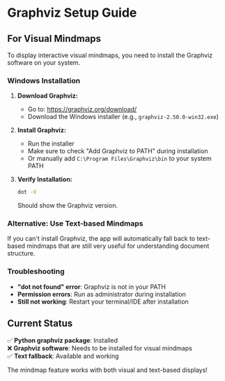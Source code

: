 # Graphviz Setup Guide

## For Visual Mindmaps

To display interactive visual mindmaps, you need to install the Graphviz software on your system.

### Windows Installation

1. **Download Graphviz:**

   - Go to: https://graphviz.org/download/
   - Download the Windows installer (e.g., `graphviz-2.50.0-win32.exe`)

2. **Install Graphviz:**

   - Run the installer
   - Make sure to check "Add Graphviz to PATH" during installation
   - Or manually add `C:\Program Files\Graphviz\bin` to your system PATH

3. **Verify Installation:**
   ```bash
   dot -V
   ```
   Should show the Graphviz version.

### Alternative: Use Text-based Mindmaps

If you can't install Graphviz, the app will automatically fall back to text-based mindmaps that are still very useful for understanding document structure.

### Troubleshooting

- **"dot not found" error**: Graphviz is not in your PATH
- **Permission errors**: Run as administrator during installation
- **Still not working**: Restart your terminal/IDE after installation

## Current Status

✅ **Python graphviz package**: Installed  
❌ **Graphviz software**: Needs to be installed for visual mindmaps  
✅ **Text fallback**: Available and working

The mindmap feature works with both visual and text-based displays!

